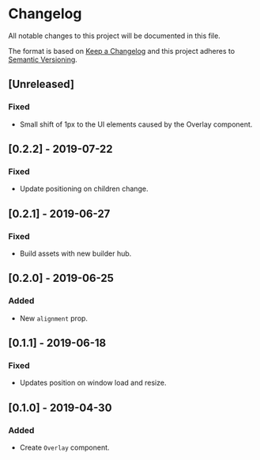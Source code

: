 # Changelog

All notable changes to this project will be documented in this file.

The format is based on [Keep a Changelog](http://keepachangelog.com/en/1.0.0/)
and this project adheres to [Semantic Versioning](http://semver.org/spec/v2.0.0.html).

## [Unreleased]
### Fixed
- Small shift of 1px to the UI elements caused by the Overlay component.

## [0.2.2] - 2019-07-22
### Fixed
- Update positioning on children change.

## [0.2.1] - 2019-06-27
### Fixed
- Build assets with new builder hub.

## [0.2.0] - 2019-06-25
### Added
- New `alignment` prop.

## [0.1.1] - 2019-06-18
### Fixed
- Updates position on window load and resize.

## [0.1.0] - 2019-04-30

### Added
- Create `Overlay` component.

